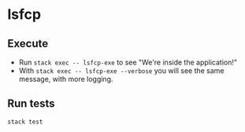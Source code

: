 # lsfcp

## Execute  

* Run `stack exec -- lsfcp-exe` to see "We're inside the application!"
* With `stack exec -- lsfcp-exe --verbose` you will see the same message, with more logging.

## Run tests

`stack test`
